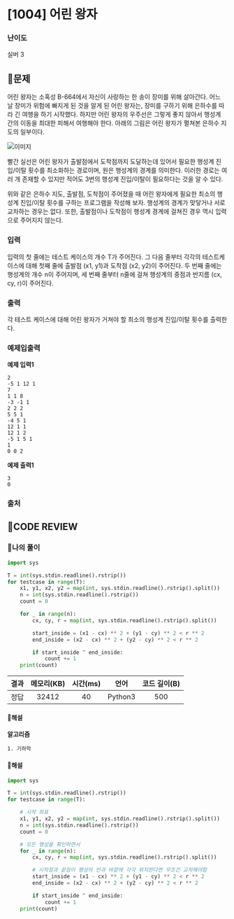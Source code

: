 # [1004] 어린 왕자

### **난이도**
실버 3
## **📝문제**
어린 왕자는 소혹성 B-664에서 자신이 사랑하는 한 송이 장미를 위해 살아간다. 어느 날 장미가 위험에 빠지게 된 것을 알게 된 어린 왕자는, 장미를 구하기 위해 은하수를 따라 긴 여행을 하기 시작했다. 하지만 어린 왕자의 우주선은 그렇게 좋지 않아서 행성계 간의 이동을 최대한 피해서 여행해야 한다. 아래의 그림은 어린 왕자가 펼쳐본 은하수 지도의 일부이다.

![이미지](https://onlinejudgeimages.s3-ap-northeast-1.amazonaws.com/upload/201003/dfcmhrjj_113gw6bcng2_b.gif)

빨간 실선은 어린 왕자가 출발점에서 도착점까지 도달하는데 있어서 필요한 행성계 진입/이탈 횟수를 최소화하는 경로이며, 원은 행성계의 경계를 의미한다. 이러한 경로는 여러 개 존재할 수 있지만 적어도 3번의 행성계 진입/이탈이 필요하다는 것을 알 수 있다.

위와 같은 은하수 지도, 출발점, 도착점이 주어졌을 때 어린 왕자에게 필요한 최소의 행성계 진입/이탈 횟수를 구하는 프로그램을 작성해 보자. 행성계의 경계가 맞닿거나 서로 교차하는 경우는 없다. 또한, 출발점이나 도착점이 행성계 경계에 걸쳐진 경우 역시 입력으로 주어지지 않는다.
### **입력**
입력의 첫 줄에는 테스트 케이스의 개수 T가 주어진다. 그 다음 줄부터 각각의 테스트케이스에 대해 첫째 줄에 출발점 (x1, y1)과 도착점 (x2, y2)이 주어진다. 두 번째 줄에는 행성계의 개수 n이 주어지며, 세 번째 줄부터 n줄에 걸쳐 행성계의 중점과 반지름 (cx, cy, r)이 주어진다.
### **출력**
각 테스트 케이스에 대해 어린 왕자가 거쳐야 할 최소의 행성계 진입/이탈 횟수를 출력한다.
### **예제입출력**

**예제 입력1**

```
2
-5 1 12 1
7
1 1 8
-3 -1 1
2 2 2
5 5 1
-4 5 1
12 1 1
12 1 2
-5 1 5 1
1
0 0 2
```

**예제 출력1**

```
3
0
```
### **출처**

## **🧐CODE REVIEW**

### **🧾나의 풀이**

```python
import sys

T = int(sys.stdin.readline().rstrip())
for testcase in range(T):
    x1, y1, x2, y2 = map(int, sys.stdin.readline().rstrip().split())
    n = int(sys.stdin.readline().rstrip())
    count = 0

    for _ in range(n):
        cx, cy, r = map(int, sys.stdin.readline().rstrip().split())

        start_inside = (x1 - cx) ** 2 + (y1 - cy) ** 2 < r ** 2
        end_inside = (x2 - cx) ** 2 + (y2 - cy) ** 2 < r ** 2

        if start_inside ^ end_inside:
            count += 1
    print(count)
```

결과	| 메모리(KB) |	시간(ms) |	언어 |	코드 길이(B)
:----:|:-----:|:-----:|:-----:|:--------:
정답|32412|40|Python3|500
#### **📝해설**

**알고리즘**
```
1. 기하학
```

#### **📝해설**

```python
import sys

T = int(sys.stdin.readline().rstrip())
for testcase in range(T):

    # 시작 좌표
    x1, y1, x2, y2 = map(int, sys.stdin.readline().rstrip().split())
    n = int(sys.stdin.readline().rstrip())
    count = 0

    # 모든 행성을 확인하면서
    for _ in range(n):
        cx, cy, r = map(int, sys.stdin.readline().rstrip().split())

        # 시작점과 끝점이 행성의 안과 바깥에 각각 위치한다면 무조건 교차해야함
        start_inside = (x1 - cx) ** 2 + (y1 - cy) ** 2 < r ** 2
        end_inside = (x2 - cx) ** 2 + (y2 - cy) ** 2 < r ** 2

        if start_inside ^ end_inside:
            count += 1
    print(count)
```